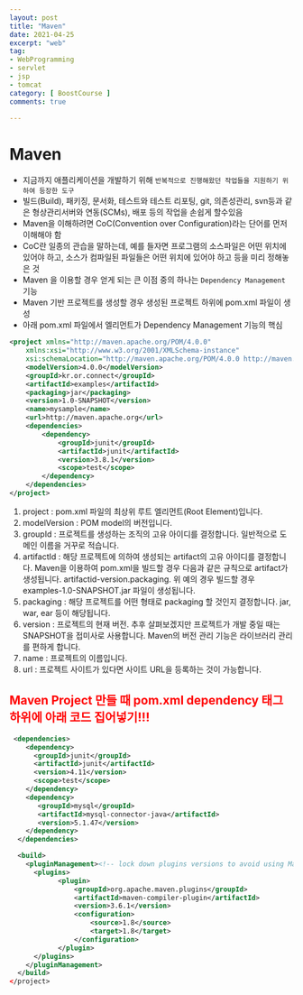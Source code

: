 ```yaml
---
layout: post
title: "Maven"
date: 2021-04-25
excerpt: "web"
tag:
- WebProgramming
- servlet
- jsp
- tomcat
category: [ BoostCourse ]
comments: true

---
```



# Maven

- 지금까지 애플리케이션을 개발하기 위해 `반복적으로 진행해왔던 작업들을 지원하기 위하여 등장한 도구`
- 빌드(Build), 패키징, 문서화, 테스트와 테스트 리포팅, git, 의존성관리, svn등과 같은 형상관리서버와 연동(SCMs), 배포 등의 작업을 손쉽게 할수있음
- Maven을 이해하려면 CoC(Convention over Configuration)라는 단어를 먼저 이해해야 함
- CoC란 일종의 관습을 말하는데, 예를 들자면 프로그램의 소스파일은 어떤 위치에 있어야 하고, 소스가 컴파일된 파일들은 어떤 위치에 있어야 하고 등을 미리 정해놓은 것
- Maven 을 이용할 경우 얻게 되는 큰 이점 중의 하나는 `Dependency Management` 기능
- Maven 기반 프로젝트를 생성할 경우 생성된 프로젝트 하위에 pom.xml 파일이 생성
- 아래 pom.xml 파일에서 <dependencies/> 엘리먼트가 Dependency Management 기능의 핵심

```xml
<project xmlns="http://maven.apache.org/POM/4.0.0"
    xmlns:xsi="http://www.w3.org/2001/XMLSchema-instance"
    xsi:schemaLocation="http://maven.apache.org/POM/4.0.0 http://maven.apache.org/maven-v4_0_0.xsd">
    <modelVersion>4.0.0</modelVersion>
    <groupId>kr.or.connect</groupId>
    <artifactId>examples</artifactId>
    <packaging>jar</packaging>
    <version>1.0-SNAPSHOT</version>
    <name>mysample</name>
    <url>http://maven.apache.org</url>
    <dependencies>
        <dependency>
            <groupId>junit</groupId>
            <artifactId>junit</artifactId>
            <version>3.8.1</version>
            <scope>test</scope>
        </dependency>
    </dependencies>
</project>
```

1. project : pom.xml 파일의 최상위 루트 엘리먼트(Root Element)입니다.
2. modelVersion : POM model의 버전입니다. 
3. groupId : 프로젝트를 생성하는 조직의 고유 아이디를 결정합니다. 일반적으로 도메인 이름을 거꾸로 적습니다.
4. artifactId : 해당 프로젝트에 의하여 생성되는 artifact의 고유 아이디를 결정합니다. Maven을 이용하여  pom.xml을 빌드할 경우 다음과 같은 규칙으로 artifact가 생성됩니다. artifactid-version.packaging. 위 예의 경우 빌드할 경우 examples-1.0-SNAPSHOT.jar 파일이 생성됩니다.
5. packaging : 해당 프로젝트를 어떤 형태로 packaging 할 것인지 결정합니다. jar, war, ear 등이 해당됩니다.
6. version : 프로젝트의 현재 버전. 추후 살펴보겠지만 프로젝트가 개발 중일 때는 SNAPSHOT을 접미사로 사용합니다. Maven의 버전 관리 기능은 라이브러리 관리를 편하게 합니다.
7. name : 프로젝트의 이름입니다.
8. url : 프로젝트 사이트가 있다면 사이트 URL을 등록하는 것이 가능합니다.


<h2 style="color:red;"> Maven Project 만들 때 pom.xml dependency 태그 하위에 아래 코드 집어넣기!!!</h2>

```xml
 <dependencies>
    <dependency>
      <groupId>junit</groupId>
      <artifactId>junit</artifactId>
      <version>4.11</version>
      <scope>test</scope>
    </dependency>
    <dependency>   
  	   <groupId>mysql</groupId>   
       <artifactId>mysql-connector-java</artifactId>
       <version>5.1.47</version>
	</dependency>
  </dependencies>

  <build>
    <pluginManagement><!-- lock down plugins versions to avoid using Maven defaults (may be moved to parent pom) -->
      <plugins>
			<plugin>
				<groupId>org.apache.maven.plugins</groupId>
				<artifactId>maven-compiler-plugin</artifactId>
				<version>3.6.1</version>
				<configuration>
					<source>1.8</source>
					<target>1.8</target>
				</configuration>
			</plugin>
      </plugins>
    </pluginManagement>
  </build>
</project>
```